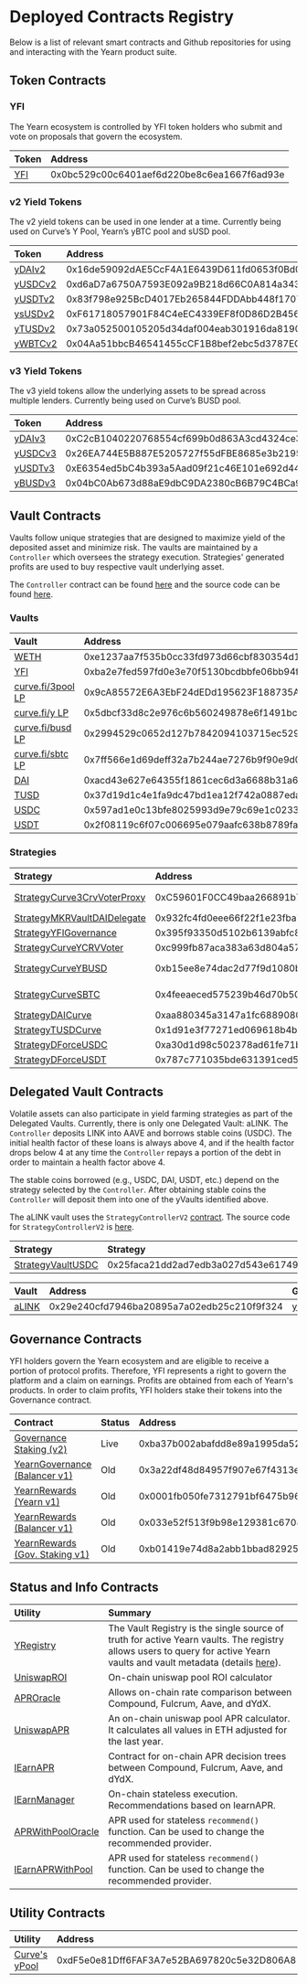 # Deployed Contracts Registry

Below is a list of relevant smart contracts and Github repositories for using and interacting with the Yearn product suite.

## Token Contracts

### YFI

The Yearn ecosystem is controlled by YFI token holders who submit and vote on proposals that govern the ecosystem.

| Token | Address |
| :--- | :--- |
| [YFI](https://etherscan.io/token/0x0bc529c00c6401aef6d220be8c6ea1667f6ad93e) | 0x0bc529c00c6401aef6d220be8c6ea1667f6ad93e |

### v2 Yield Tokens

The v2 yield tokens can be used in one lender at a time. Currently being used on Curve’s Y Pool, Yearn’s yBTC pool and sUSD pool.

| Token | Address | Github |
| :--- | :--- | :--- |
| [yDAIv2](https://etherscan.io/address/0x16de59092dAE5CcF4A1E6439D611fd0653f0Bd01) | 0x16de59092dAE5CcF4A1E6439D611fd0653f0Bd01 | [YDAIv2.sol](https://github.com/iearn-finance/itoken/blob/master/contracts/YDAIv2.sol) |
| [yUSDCv2](https://etherscan.io/address/0xd6aD7a6750A7593E092a9B218d66C0A814a3436e) | 0xd6aD7a6750A7593E092a9B218d66C0A814a3436e | [YUSDCv2.sol](https://github.com/iearn-finance/itoken/blob/master/contracts/YUSDCv2.sol) |
| [yUSDTv2](https://etherscan.io/address/0x83f798e925BcD4017Eb265844FDDAbb448f1707D) | 0x83f798e925BcD4017Eb265844FDDAbb448f1707D | [YUSDTv2.sol](https://github.com/iearn-finance/itoken/blob/master/contracts/YUSDTv2.sol) |
| [ysUSDv2](https://etherscan.io/address/0xF61718057901F84C4eEC4339EF8f0D86D2B45600) | 0xF61718057901F84C4eEC4339EF8f0D86D2B45600 | [YSUSDv2.sol](https://github.com/iearn-finance/itoken/blob/master/contracts/YSUSDv2.sol) |
| [yTUSDv2](https://etherscan.io/address/0x73a052500105205d34daf004eab301916da8190f) | 0x73a052500105205d34daf004eab301916da8190f | [YTUSDv2.sol](https://github.com/iearn-finance/itoken/blob/master/contracts/YTUSDv2.sol) |
| [yWBTCv2](https://etherscan.io/address/0x04Aa51bbcB46541455cCF1B8bef2ebc5d3787EC9) | 0x04Aa51bbcB46541455cCF1B8bef2ebc5d3787EC9 | [YWBTCv2.sol](https://github.com/iearn-finance/itoken/blob/master/contracts/YWBTCv2.sol) |

### v3 Yield Tokens

The v3 yield tokens allow the underlying assets to be spread across multiple lenders. Currently being used on Curve’s BUSD pool.

| Token | Address | Github |
| :--- | :--- | :--- |
| [yDAIv3](https://etherscan.io/address/0xC2cB1040220768554cf699b0d863A3cd4324ce32) | 0xC2cB1040220768554cf699b0d863A3cd4324ce32 | [YDAIv3.sol](https://github.com/iearn-finance/itoken/blob/master/contracts/YDAIv3.sol) |
| [yUSDCv3](https://etherscan.io/address/0x26EA744E5B887E5205727f55dFBE8685e3b21951) | 0x26EA744E5B887E5205727f55dFBE8685e3b21951 | [YUSDCv3.sol](https://github.com/iearn-finance/itoken/blob/master/contracts/YUSDCv3.sol) |
| [yUSDTv3](https://etherscan.io/address/0xE6354ed5bC4b393a5Aad09f21c46E101e692d447) | 0xE6354ed5bC4b393a5Aad09f21c46E101e692d447 | [YUSDCv3.sol](https://github.com/iearn-finance/itoken/blob/master/contracts/YUSDCv3.sol) |
| [yBUSDv3](https://etherscan.io/address/0x04bC0Ab673d88aE9dbC9DA2380cB6B79C4BCa9aE) | 0x04bC0Ab673d88aE9dbC9DA2380cB6B79C4BCa9aE | [YBUSDv3.sol](https://github.com/iearn-finance/itoken/blob/master/contracts/YBUSDv3.sol) |

## Vault Contracts

Vaults follow unique strategies that are designed to maximize yield of the deposited asset and minimize risk. The vaults are maintained by a `Controller` which oversees the strategy execution. Strategies' generated profits are used to buy respective vault underlying asset.

The `Controller` contract can be found [here](https://etherscan.io/address/0x9e65ad11b299ca0abefc2799ddb6314ef2d91080#code) and the source code can be found [here](https://github.com/iearn-finance/yearn-protocol/blob/develop/contracts/controllers/Controller.sol).

### Vaults

| Vault | Address | GitHub |
| :--- | :--- | :--- |
| [WETH](https://etherscan.io/address/0xe1237aa7f535b0cc33fd973d66cbf830354d16c7) | 0xe1237aa7f535b0cc33fd973d66cbf830354d16c7 | [yWETH.sol](https://github.com/iearn-finance/yearn-protocol/blob/develop/contracts/vaults/yWETH.sol) |
| [YFI](https://etherscan.io/address/0xba2e7fed597fd0e3e70f5130bcdbbfe06bb94fe1) | 0xba2e7fed597fd0e3e70f5130bcdbbfe06bb94fe1 | [yVault.sol](https://github.com/iearn-finance/yearn-protocol/blob/develop/contracts/vaults/yVault.sol) |
| [curve.fi/3pool LP](https://etherscan.io/address/0x9cA85572E6A3EbF24dEDd195623F188735A5179f#code) | 0x9cA85572E6A3EbF24dEDd195623F188735A5179f | [yVault.sol](https://github.com/iearn-finance/yearn-protocol/blob/develop/contracts/vaults/yVault.sol) |
| [curve.fi/y LP](https://etherscan.io/address/0x5dbcf33d8c2e976c6b560249878e6f1491bca25c) | 0x5dbcf33d8c2e976c6b560249878e6f1491bca25c | [yVault.sol](https://github.com/iearn-finance/yearn-protocol/blob/develop/contracts/vaults/yVault.sol) |
| [curve.fi/busd LP](https://etherscan.io/address/0x2994529c0652d127b7842094103715ec5299bbed) | 0x2994529c0652d127b7842094103715ec5299bbed | [yVault.sol](https://github.com/iearn-finance/yearn-protocol/blob/develop/contracts/vaults/yVault.sol) |
| [curve.fi/sbtc LP](https://etherscan.io/address/0x7ff566e1d69deff32a7b244ae7276b9f90e9d0f6) | 0x7ff566e1d69deff32a7b244ae7276b9f90e9d0f6 | [yVault.sol](https://github.com/iearn-finance/yearn-protocol/blob/develop/contracts/vaults/yVault.sol) |
| [DAI](https://etherscan.io/address/0xacd43e627e64355f1861cec6d3a6688b31a6f952) | 0xacd43e627e64355f1861cec6d3a6688b31a6f952 | [yVault.sol](https://github.com/iearn-finance/yearn-protocol/blob/develop/contracts/vaults/yVault.sol) |
| [TUSD](https://etherscan.io/address/0x37d19d1c4e1fa9dc47bd1ea12f742a0887eda74a) | 0x37d19d1c4e1fa9dc47bd1ea12f742a0887eda74a | [yVault.sol](https://github.com/iearn-finance/yearn-protocol/blob/develop/contracts/vaults/yVault.sol) |
| [USDC](https://etherscan.io/address/0x597ad1e0c13bfe8025993d9e79c69e1c0233522e) | 0x597ad1e0c13bfe8025993d9e79c69e1c0233522e | [yVault.sol](https://github.com/iearn-finance/yearn-protocol/blob/develop/contracts/vaults/yVault.sol) |
| [USDT](https://etherscan.io/address/0x2f08119c6f07c006695e079aafc638b8789faf18) | 0x2f08119c6f07c006695e079aafc638b8789faf18 | [yVault.sol](https://github.com/iearn-finance/yearn-protocol/blob/develop/contracts/vaults/yVault.sol) |

### Strategies

| Strategy | Address | GitHub | Vault |
| :--- | :--- | :--- | :--- |
| [StrategyCurve3CrvVoterProxy](https://etherscan.io/address/0xC59601F0CC49baa266891b7fc63d2D5FE097A79D) | 0xC59601F0CC49baa266891b7fc63d2D5FE097A79D | [StrategyCurve3CrvVoterProxy.sol](https://github.com/iearn-finance/yearn-protocol/blob/develop/contracts/strategies/StrategyCurve3CrvVoterProxy.sol) | [curve.fi/3pool LP](https://github.com/cryptoouf-blog/docs/tree/269639817377fbe150c853d180ab09e5967935ef/developers/0xe1237aa7f535b0cc33fd973d66cbf830354d16c7/README.md) |
| [StrategyMKRVaultDAIDelegate](https://etherscan.io/address/0x932fc4fd0eee66f22f1e23fba74d7058391c0b15) | 0x932fc4fd0eee66f22f1e23fba74d7058391c0b15 | [StrategyMKRVaultDAIDelegate.sol](https://github.com/iearn-finance/yearn-protocol/blob/develop/contracts/strategies/StrategyMKRVaultDAIDelegate.sol) | [WETH](https://github.com/cryptoouf-blog/docs/tree/269639817377fbe150c853d180ab09e5967935ef/developers/0xe1237aa7f535b0cc33fd973d66cbf830354d16c7/README.md) |
| [StrategyYFIGovernance](https://etherscan.io/address/0x395f93350d5102b6139abfc84a7d6ee70488797c) | 0x395f93350d5102b6139abfc84a7d6ee70488797c | [StrategyYFIGovernance.sol](https://github.com/iearn-finance/yearn-protocol/blob/develop/contracts/strategies/StrategyYFIGovernance.sol) | [YFI](https://github.com/cryptoouf-blog/docs/tree/269639817377fbe150c853d180ab09e5967935ef/developers/0xba2e7fed597fd0e3e70f5130bcdbbfe06bb94fe1/README.md) |
| [StrategyCurveYCRVVoter](https://etherscan.io/address/0xc999fb87aca383a63d804a575396f65a55aa5ac8) | 0xc999fb87aca383a63d804a575396f65a55aa5ac8 | [StrategyCurveYCRVVoter.sol](https://github.com/iearn-finance/yearn-protocol/blob/master/contracts/strategies/StrategyCurveYCRVVoter.sol) | [curve.fi/y LP](https://github.com/cryptoouf-blog/docs/tree/269639817377fbe150c853d180ab09e5967935ef/developers/0x5dbcf33d8c2e976c6b560249878e6f1491bca25c/README.md) |
| [StrategyCurveYBUSD](https://etherscan.io/address/0xb15ee8e74dac2d77f9d1080b32b0f3562954aee9) | 0xb15ee8e74dac2d77f9d1080b32b0f3562954aee9 | [StrategyCurveYBUSD.sol](https://github.com/iearn-finance/yearn-protocol/blob/master/contracts/strategies/StrategyCurveYBUSD.sol) | [curve.fi/busd LP](https://github.com/cryptoouf-blog/docs/tree/269639817377fbe150c853d180ab09e5967935ef/developers/0x2994529c0652d127b7842094103715ec5299bbed/README.md) |
| [StrategyCurveSBTC](https://etherscan.io/address/0x4feeaeced575239b46d70b50e13532ecb62e4ea8) | 0x4feeaeced575239b46d70b50e13532ecb62e4ea8 | [StrategyCurveSBTC.sol](https://github.com/iearn-finance/yearn-protocol/blob/master/contracts/strategies/StrategyCurveSBTC.sol) | [curve.fi/sbtc LP](https://github.com/cryptoouf-blog/docs/tree/269639817377fbe150c853d180ab09e5967935ef/developers/0x7ff566e1d69deff32a7b244ae7276b9f90e9d0f6/README.md) |
| [StrategyDAICurve](https://etherscan.io/address/0xaa880345a3147a1fc6889080401c791813ed08dc) | 0xaa880345a3147a1fc6889080401c791813ed08dc | [StrategyDAICurve.sol](https://github.com/iearn-finance/yearn-protocol/blob/develop/contracts/strategies/StrategyDAICurve.sol) | [DAI](https://github.com/cryptoouf-blog/docs/tree/269639817377fbe150c853d180ab09e5967935ef/developers/0xacd43e627e64355f1861cec6d3a6688b31a6f952/README.md) |
| [StrategyTUSDCurve](https://etherscan.io/address/0x1d91e3f77271ed069618b4ba06d19821bc2ed8b0) | 0x1d91e3f77271ed069618b4ba06d19821bc2ed8b0 | [StrategyTUSDCurve.sol](https://github.com/iearn-finance/yearn-protocol/blob/develop/contracts/strategies/StrategyTUSDCurve.sol) | [TUSD](https://github.com/cryptoouf-blog/docs/tree/269639817377fbe150c853d180ab09e5967935ef/developers/0x37d19d1c4e1fa9dc47bd1ea12f742a0887eda74a/README.md) |
| [StrategyDForceUSDC](https://etherscan.io/address/0xa30d1d98c502378ad61fe71bcdc3a808cf60b897) | 0xa30d1d98c502378ad61fe71bcdc3a808cf60b897 | [StrategyDForceUSDC.sol](https://github.com/iearn-finance/yearn-protocol/blob/develop/contracts/strategies/StrategyDForceUSDC.sol) | [USDC](https://github.com/cryptoouf-blog/docs/tree/269639817377fbe150c853d180ab09e5967935ef/developers/0x597ad1e0c13bfe8025993d9e79c69e1c0233522e/README.md) |
| [StrategyDForceUSDT](https://etherscan.io/address/0x787c771035bde631391ced5c083db424a4a64bd8) | 0x787c771035bde631391ced5c083db424a4a64bd8 | [StrategyDForceUSDT.sol](https://github.com/iearn-finance/yearn-protocol/blob/develop/contracts/strategies/StrategyDForceUSDT.sol) | [USDT](https://github.com/cryptoouf-blog/docs/tree/269639817377fbe150c853d180ab09e5967935ef/developers/0x2f08119c6f07c006695e079aafc638b8789faf18/README.md) |

## Delegated Vault Contracts

Volatile assets can also participate in yield farming strategies as part of the Delegated Vaults. Currently, there is only one Delegated Vault: aLINK. The `Controller` deposits LINK into AAVE and borrows stable coins \(USDC\). The initial health factor of these loans is always above 4, and if the health factor drops below 4 at any time the `Controller` repays a portion of the debt in order to maintain a health factor above 4.

The stable coins borrowed \(e.g., USDC, DAI, USDT, etc.\) depend on the strategy selected by the `Controller`. After obtaining stable coins the `Controller` will deposit them into one of the yVaults identified above.

The aLINK vault uses the `StrategyControllerV2` [contract](https://etherscan.io/address/0x2be5d998c95de70d9a38b3d78e49751f10f9e88b#code). The source code for `StrategyControllerV2` is [here](https://github.com/iearn-finance/vaults/blob/master/contracts/controllers/StrategyControllerV2.sol).

| Strategy | Strategy | GitHub |
| :--- | :--- | :--- |
| [StrategyVaultUSDC](https://etherscan.io/address/0x25faca21dd2ad7edb3a027d543e617496820d8d6) | 0x25faca21dd2ad7edb3a027d543e617496820d8d6 | [StrategyVaultUSDC.sol](https://github.com/iearn-finance/yearn-protocol/blob/develop/contracts/strategies/StrategyVaultUSDC.sol) |

| Vault | Address | GitHub |
| :--- | :--- | :--- |
| [aLINK](https://etherscan.io/address/0x29e240cfd7946ba20895a7a02edb25c210f9f324) | 0x29e240cfd7946ba20895a7a02edb25c210f9f324 | [yDelegatedVault.sol](https://github.com/iearn-finance/yearn-protocol/blob/develop/contracts/vaults/yDelegatedVault.sol) |

## Governance Contracts

YFI holders govern the Yearn ecosystem and are eligible to receive a portion of protocol profits. Therefore, YFI represents a right to govern the platform and a claim on earnings. Profits are obtained from each of Yearn's products. In order to claim profits, YFI holders stake their tokens into the Governance contract.

| Contract | Status | Address |
| :--- | :--- | :--- |
| [Governance Staking \(v2\)](https://etherscan.io/address/0xba37b002abafdd8e89a1995da52740bbc013d992#code) | Live | 0xba37b002abafdd8e89a1995da52740bbc013d992 |
| [YearnGovernance \(Balancer v1\)](https://etherscan.io/address/0x3a22df48d84957f907e67f4313e3d43179040d6e#code) | Old | 0x3a22df48d84957f907e67f4313e3d43179040d6e |
| [YearnRewards \(Yearn v1\)](https://etherscan.io/address/0x0001fb050fe7312791bf6475b96569d83f695c9f#code) | Old | 0x0001fb050fe7312791bf6475b96569d83f695c9f |
| [YearnRewards \(Balancer v1\)](https://etherscan.io/address/0x033e52f513f9b98e129381c6708f9faa2dee5db5#code) | Old | 0x033e52f513f9b98e129381c6708f9faa2dee5db5 |
| [YearnRewards \(Gov. Staking v1\)](https://etherscan.io/address/0xb01419e74d8a2abb1bbad82925b19c36c191a701#code) | Old | 0xb01419e74d8a2abb1bbad82925b19c36c191a701 |

## Status and Info Contracts

| Utility | Summary |
| :--- | :--- |
| [YRegistry](https://etherscan.io/address/0x3ee41c098f9666ed2ea246f4d2558010e59d63a0#code) | The Vault Registry is the single source of truth for active Yearn vaults. The registry allows users to query for active Yearn vaults and vault metadata \(details [here](https://hackmd.io/JDWZ6BAuSmm-VRQRp-bZXw#Vault-Registry-)\). |
| [UniswapROI](https://etherscan.io/address/0xd04ca0ae1cd8085438fdd8c22a76246f315c2687#code) | On-chain uniswap pool ROI calculator |
| [APROracle](https://etherscan.io/address/0x97ff4a1b787ade6b94cca95b61f79417c673331d#code) | Allows on-chain rate comparison between Compound, Fulcrum, Aave, and dYdX. |
| [UniswapAPR](https://etherscan.io/address/0x4c70D89A4681b2151F56Dc2c3FD751aBb9CE3D95#code) | An on-chain uniswap pool APR calculator. It calculates all values in ETH adjusted for the last year. |
| [IEarnAPR](https://etherscan.io/address/0x9cad8ab10daa9af1a9d2b878541f41b697268eec#code) | Contract for on-chain APR decision trees between Compound, Fulcrum, Aave, and dYdX. |
| [IEarnManager](https://etherscan.io/address/0x318135fbd0b40d48fcef431ccdf6c7926450edfb#code) | On-chain stateless execution. Recommendations based on IearnAPR. |
| [APRWithPoolOracle](https://etherscan.io/address/0xAE8F37F0e8AD690486bFA2495113d7E94B7a7Ba6#code) | APR used for stateless `recommend()` function. Can be used to change the recommended provider. |
| [IEarnAPRWithPool](https://etherscan.io/address/0xcD5F61c392B61F440991DEf98FF6Af07FC6900D4#code) | APR used for stateless `recommend()` function. Can be used to change the recommended provider. |

## Utility Contracts

| Utility | Address |
| :--- | :--- |
| [Curve's yPool](https://etherscan.io/address/0xdF5e0e81Dff6FAF3A7e52BA697820c5e32D806A8#code) | 0xdF5e0e81Dff6FAF3A7e52BA697820c5e32D806A8 |

